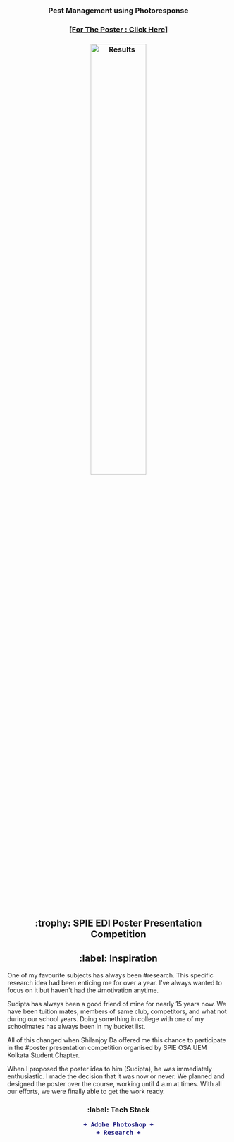 <h3 align="center">Pest Management using Photoresponse</h1>
<h3 align="center"><a href="https://www.canva.com/design/DAEbFc6fI8E/p5MHxslff0WwYEh5vmxprg/view?utm_content=DAEbFc6fI8E&utm_campaign=designshare&utm_medium=link&utm_source=viewer">[For The Poster : Click Here]</a></h3>
<h3 align="center"><img width=50% height=50% alt="Results" src="https://scontent.fccu5-1.fna.fbcdn.net/v/t1.6435-9/164354378_2803835509931264_8352645588651077372_n.jpg?_nc_cat=105&ccb=1-3&_nc_sid=730e14&_nc_ohc=y0FzYds34_gAX_x5xyE&_nc_ht=scontent.fccu5-1.fna&oh=617caec672d24218acc584fe2562d24b&oe=6095BC07"></h3>
<h2 align="center" id="Competition"> :trophy: SPIE EDI Poster Presentation Competition</h2>
<h2 align="center" id="Inspiration"> :label: Inspiration</h2>
One of my favourite subjects has always been #research. This specific research idea had been enticing me for over a year. I've always wanted to focus on it but haven't had the #motivation anytime.

Sudipta has always been a good friend of mine for nearly 15 years now. We have been tuition mates, members of same club, competitors, and what not during our school years. Doing something in college with one of my schoolmates has always been in my bucket list.

All of this changed when Shilanjoy Da offered me this chance to participate in the #poster presentation competition organised by SPIE OSA UEM Kolkata Student Chapter.

When I proposed the poster idea to him (Sudipta), he was immediately enthusiastic. I made the decision that it was now or never. We planned and designed the poster over the course, working until 4 a.m at times. With all our efforts, we were finally able to get the work ready.
<h3 align="center" id="TechStack"> :label: Tech Stack

```diff
+ Adobe Photoshop +
+ Research +
```
</h3>
